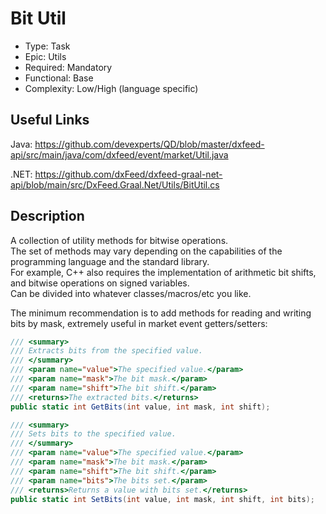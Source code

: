 # Bit Util

* Type: Task
* Epic: Utils
* Required: Mandatory
* Functional: Base
* Complexity: Low/High (language specific)

## Useful Links

Java:
https://github.com/devexperts/QD/blob/master/dxfeed-api/src/main/java/com/dxfeed/event/market/Util.java

.NET:
https://github.com/dxFeed/dxfeed-graal-net-api/blob/main/src/DxFeed.Graal.Net/Utils/BitUtil.cs

## Description

A collection of utility methods for bitwise operations.\
The set of methods may vary depending on the capabilities of the
programming language and the standard library.\
For example, C++ also requires the implementation of arithmetic bit
shifts, and bitwise operations on signed variables.\
Can be divided into whatever classes/macros/etc you like.

The minimum recommendation is to add methods for reading and writing bits by mask, extremely useful in market event
getters/setters:

```csharp
/// <summary>
/// Extracts bits from the specified value.
/// </summary>
/// <param name="value">The specified value.</param>
/// <param name="mask">The bit mask.</param>
/// <param name="shift">The bit shift.</param>
/// <returns>The extracted bits.</returns>
public static int GetBits(int value, int mask, int shift);
```

```csharp
/// <summary>
/// Sets bits to the specified value.
/// </summary>
/// <param name="value">The specified value.</param>
/// <param name="mask">The bit mask.</param>
/// <param name="shift">The bit shift.</param>
/// <param name="bits">The bits set.</param>
/// <returns>Returns a value with bits set.</returns>
public static int SetBits(int value, int mask, int shift, int bits);
```
